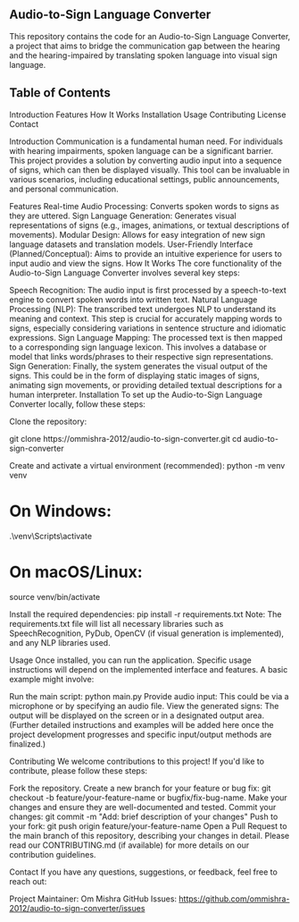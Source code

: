 ## Audio-to-Sign Language Converter
This repository contains the code for an Audio-to-Sign Language Converter, a project that aims to bridge the communication gap between the hearing and the hearing-impaired by translating spoken language into visual sign language.

## Table of Contents

Introduction
Features
How It Works
Installation
Usage
Contributing
License
Contact


Introduction
Communication is a fundamental human need. For individuals with hearing impairments, spoken language can be a significant barrier. This project provides a solution by converting audio input into a sequence of signs, which can then be displayed visually. This tool can be invaluable in various scenarios, including educational settings, public announcements, and personal communication.

Features
Real-time Audio Processing: Converts spoken words to signs as they are uttered.
Sign Language Generation: Generates visual representations of signs (e.g., images, animations, or textual descriptions of movements).
Modular Design: Allows for easy integration of new sign language datasets and translation models.
User-Friendly Interface (Planned/Conceptual): Aims to provide an intuitive experience for users to input audio and view the signs.
How It Works
The core functionality of the Audio-to-Sign Language Converter involves several key steps:

Speech Recognition: The audio input is first processed by a speech-to-text engine to convert spoken words into written text.
Natural Language Processing (NLP): The transcribed text undergoes NLP to understand its meaning and context. This step is crucial for accurately mapping words to signs, especially considering variations in sentence structure and idiomatic expressions.
Sign Language Mapping: The processed text is then mapped to a corresponding sign language lexicon. This involves a database or model that links words/phrases to their respective sign representations.
Sign Generation: Finally, the system generates the visual output of the signs. This could be in the form of displaying static images of signs, animating sign movements, or providing detailed textual descriptions for a human interpreter.
Installation
 To set up the Audio-to-Sign Language Converter locally, follow these steps:

 Clone the repository:

git clone https://ommishra-2012/audio-to-sign-converter.git
cd audio-to-sign-converter
 
 
 Create and activate a virtual environment (recommended):
python -m venv venv
# On Windows:
.\venv\Scripts\activate
# On macOS/Linux:
source venv/bin/activate
 
 
 Install the required dependencies:
pip install -r requirements.txt
 Note: The requirements.txt file will list all necessary libraries such as SpeechRecognition, PyDub, OpenCV (if visual generation is implemented), and any NLP libraries used.

Usage
Once installed, you can run the application. Specific usage instructions will depend on the implemented interface and features. A basic example might involve:

Run the main script:
python main.py
Provide audio input: This could be via a microphone or by specifying an audio file.
View the generated signs: The output will be displayed on the screen or in a designated output area.
 (Further detailed instructions and examples will be added here once the project development progresses and specific input/output methods are finalized.)

Contributing
We welcome contributions to this project! If you'd like to contribute, please follow these steps:

Fork the repository.
Create a new branch for your feature or bug fix: git checkout -b feature/your-feature-name or bugfix/fix-bug-name.
Make your changes and ensure they are well-documented and tested.
Commit your changes: git commit -m "Add: brief description of your changes"
Push to your fork: git push origin feature/your-feature-name
Open a Pull Request to the main branch of this repository, describing your changes in detail.
Please read our CONTRIBUTING.md (if available) for more details on our contribution guidelines.

Contact
If you have any questions, suggestions, or feedback, feel free to reach out:

Project Maintainer: Om Mishra
GitHub Issues: https://github.com/ommishra-2012/audio-to-sign-converter/issues
